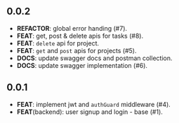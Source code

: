 ## 0.0.2

 - **REFACTOR**: global error handing (#7).
 - **FEAT**: get, post & delete apis for tasks (#8).
 - **FEAT**: `delete` api for project.
 - **FEAT**: `get` and `post` apis for projects (#5).
 - **DOCS**: update swagger docs and postman collection.
 - **DOCS**: update swagger implementation (#6).

## 0.0.1

 - **FEAT**: implement jwt and `authGuard` middleware (#4).
 - **FEAT**(backend): user signup and login - base (#1).

